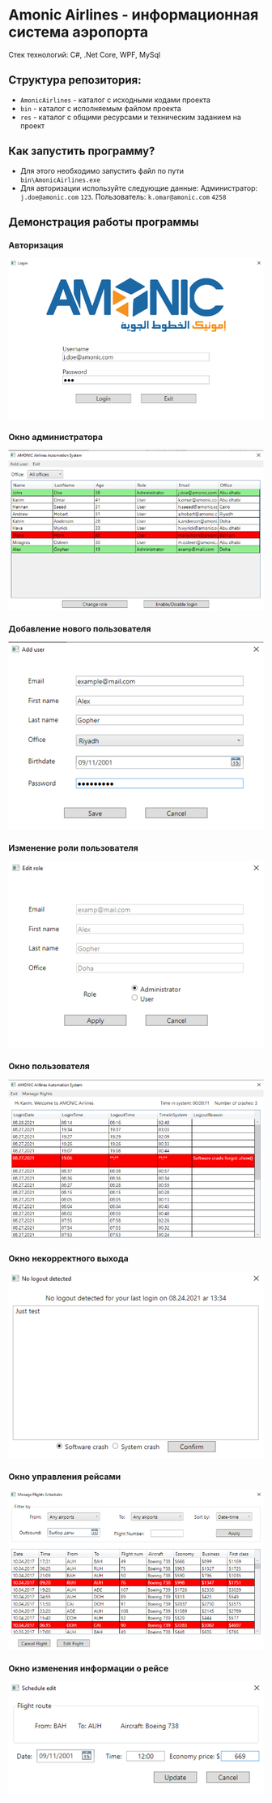 # Amonic Airlines - информационная система аэропорта

Стек технологий: C#, .Net Core, WPF, MySql

## Структура репозитория:

* `AmonicAirlines` - каталог с исходными кодами проекта
* `bin` - каталог с исполняемым файлом проекта
* `res` - каталог с общими ресурсами и техническим заданием на проект

## Как запустить программу?

* Для этого необходимо запустить файл по пути `bin\AmonicAirlines.exe`
* Для авторизации используйте следующие данные: Администратор: `j.doe@amonic.com` `123`. Пользователь: `k.omar@amonic.com` `4258`

## Демонстрация работы программы

### Авторизация
![авторизация](res/images/login.png)

### Окно администратора
![окно администратора](res/images/admin.png)

### Добавление нового пользователя
![добавление нового пользователя](res/images/addUser.png)

### Изменение роли пользователя
![изменение роли пользователя](res/images/editRole.png)

### Окно пользователя
![окно пользователя](res/images/user.png)

### Окно некорректного выхода
![окно некорректного выхода](res/images/logoutReason.png)

### Окно управления рейсами
![окно управления рейсами](res/images/manageFlights.png)

### Окно изменения информации о рейсе
![окно изменения информации о рейсе](res/images/editFlights.png)